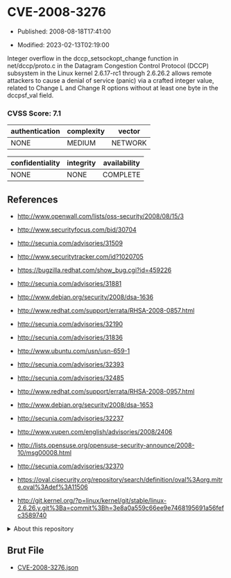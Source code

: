 # CVE-2008-3276

- Published: 2008-08-18T17:41:00

- Modified: 2023-02-13T02:19:00

Integer overflow in the dccp_setsockopt_change function in net/dccp/proto.c in the Datagram Congestion Control Protocol (DCCP) subsystem in the Linux kernel 2.6.17-rc1 through 2.6.26.2 allows remote attackers to cause a denial of service (panic) via a crafted integer value, related to Change L and Change R options without at least one byte in the dccpsf_val field.

### CVSS Score: **7.1**

| authentication | complexity | vector |
| --- | --- | --- |
| NONE | MEDIUM | NETWORK |

| confidentiality | integrity | availability |
| --- | --- | --- |
| NONE | NONE | COMPLETE |

## References

* http://www.openwall.com/lists/oss-security/2008/08/15/3

* http://www.securityfocus.com/bid/30704

* http://secunia.com/advisories/31509

* http://www.securitytracker.com/id?1020705

* https://bugzilla.redhat.com/show_bug.cgi?id=459226

* http://secunia.com/advisories/31881

* http://www.debian.org/security/2008/dsa-1636

* http://www.redhat.com/support/errata/RHSA-2008-0857.html

* http://secunia.com/advisories/32190

* http://secunia.com/advisories/31836

* http://www.ubuntu.com/usn/usn-659-1

* http://secunia.com/advisories/32393

* http://secunia.com/advisories/32485

* http://www.redhat.com/support/errata/RHSA-2008-0957.html

* http://www.debian.org/security/2008/dsa-1653

* http://secunia.com/advisories/32237

* http://www.vupen.com/english/advisories/2008/2406

* http://lists.opensuse.org/opensuse-security-announce/2008-10/msg00008.html

* http://secunia.com/advisories/32370

* https://oval.cisecurity.org/repository/search/definition/oval%3Aorg.mitre.oval%3Adef%3A11506

* http://git.kernel.org/?p=linux/kernel/git/stable/linux-2.6.26.y.git%3Ba=commit%3Bh=3e8a0a559c66ee9e7468195691a56fefc3589740

<details>
<summary>About this repository</summary> 

  This repository is part of the project [Live Hack CVE](https://github.com/Live-Hack-CVE). Main website can be found [www.live-hack.org](https://www.live-hack.org) 
  
  Made by [Sn0wAlice](https://github.com/Sn0wAlice) for the people that care about security and need to have a feed of the latest CVEs. Hope you enjoy it, don't forget to star the repo and follow me on [Twitter](https://twitter.com/Sn0wAlice) and [Github](https://github.com/Sn0wAlice). And that is my [personnal website](https://www.alice-snow.me/)

  - [Home Page](https://github.com/Live-Hack-CVE)
  - [Framework](https://github.com/Live-Hack-CVE/cve-framework)
  - [CVE database](https://github.com/Live-Hack-CVE/full_database)
  - [Changelog](https://github.com/Live-Hack-CVE/Changelog)
</details>

## Brut File

* [CVE-2008-3276.json](https://raw.githubusercontent.com/Live-Hack-CVE/full_database/main/cves/2008/CVE-2008-3276.json)

